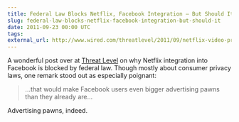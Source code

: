 ```yaml
---
title: Federal Law Blocks Netflix, Facebook Integration — But Should It?
slug: federal-law-blocks-netflix-facebook-integration-but-should-it
date: 2011-09-23 00:00 UTC
tags:
external_url: http://www.wired.com/threatlevel/2011/09/netflix-video-privacy/
---
```


A wonderful post over at [Threat Level](http://www.wired.com/threatlevel/) on why Netflix integration into Facebook is blocked by federal law. Though mostly about consumer privacy laws, one remark stood out as especially poignant:

> &hellip;that would make Facebook users even bigger advertising pawns than they already are&hellip;

Advertising pawns, indeed.
